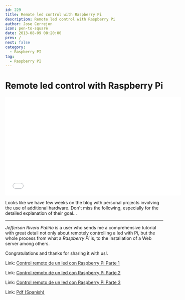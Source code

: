 ```yaml
---
id: 229
title: Remote led control with Raspberry Pi
description: Remote led control with Raspberry Pi
author: Jose Cerrejon
icon: pen-to-square
date: 2013-08-09 08:20:00
prev: /
next: false
category:
  - Raspberry PI
tag:
  - Raspberry PI
---
```


# Remote led control with Raspberry Pi

<iframe width="560" height="315" src="//www.youtube.com/embed/8-Dc-YJLIqc" frameborder="0" allowfullscreen></iframe>

Looks like we have few weeks on the blog with personal projects involving the use of additional hardware. Don't miss the following, especially for the detailed explanation of their goal...

- - -
*Jefferson Rivera Pati&ntilde;o* is a user who sends me a comprehensive tutorial with great detail not only about remotely controlling a led with Pi, but the whole process from what a *Raspberry Pi* is, to the installation of a Web server among others.

Congratulations and thanks for sharing it with us!.

Link: [Control remoto de un led con Raspberry Pi Parte 1](http://riverajefer.blogspot.com.es/2013/06/control-remoto-de-un-led-con-raspberry.html)

Link: [Control remoto de un led con Raspberry Pi Parte 2](http://riverajefer.blogspot.com.es/2013/07/control-remoto-de-un-led-con-raspberry.html)

Link: [Control remoto de un led con Raspberry Pi Parte 3](http://riverajefer.blogspot.com.es/2013/08/control-remoto-de-un-led-con-raspberry.html)

Link: [Pdf (Spanish)](http://jeffersonrivera.com/pi/Proyecto_raspberry_pi.pdf)